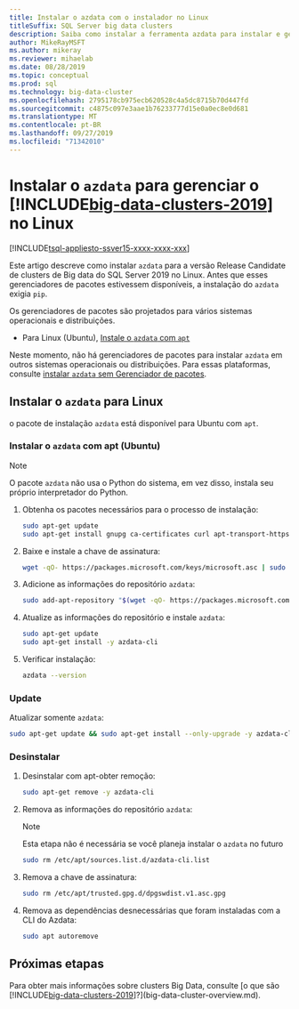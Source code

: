 ```yaml
---
title: Instalar o azdata com o instalador no Linux
titleSuffix: SQL Server big data clusters
description: Saiba como instalar a ferramenta azdata para instalar e gerenciar [!INCLUDE[big-data-clusters-2019](../includes/ssbigdataclusters-ver15.md)] (versão prévia) com o instalador (Linux).
author: MikeRayMSFT
ms.author: mikeray
ms.reviewer: mihaelab
ms.date: 08/28/2019
ms.topic: conceptual
ms.prod: sql
ms.technology: big-data-cluster
ms.openlocfilehash: 2795178cb975ecb620528c4a5dc8715b70d447fd
ms.sourcegitcommit: c4875c097e3aae1b76233777d15e0a0ec8e0d681
ms.translationtype: MT
ms.contentlocale: pt-BR
ms.lasthandoff: 09/27/2019
ms.locfileid: "71342010"
---
```

# <a name="install-azdata-to-manage-includebig-data-clusters-2019includesssbigdataclusters-ss-novermd-on-linux"></a>Instalar o `azdata` para gerenciar o [!INCLUDE[big-data-clusters-2019](../includes/ssbigdataclusters-ss-nover.md)] no Linux

[!INCLUDE[tsql-appliesto-ssver15-xxxx-xxxx-xxx](../includes/tsql-appliesto-ssver15-xxxx-xxxx-xxx.md)]

Este artigo descreve como instalar `azdata` para a versão Release Candidate de clusters de Big data do SQL Server 2019 no Linux. Antes que esses gerenciadores de pacotes estivessem disponíveis, a instalação do `azdata` exigia `pip`.

Os gerenciadores de pacotes são projetados para vários sistemas operacionais e distribuições.

- Para Linux (Ubuntu), [Instale o `azdata` com `apt`](#azdata-apt)

Neste momento, não há gerenciadores de pacotes para instalar `azdata` em outros sistemas operacionais ou distribuições. Para essas plataformas, consulte [instalar `azdata` sem Gerenciador de pacotes](./deploy-install-azdata.md).

## <a id="linux"></a>Instalar o `azdata` para Linux

o pacote de instalação `azdata` está disponível para Ubuntu com `apt`.

### <a id="azdata-apt"></a>Instalar o `azdata` com apt (Ubuntu)

>[!NOTE]
>O pacote `azdata` não usa o Python do sistema, em vez disso, instala seu próprio interpretador do Python.

1. Obtenha os pacotes necessários para o processo de instalação:

    ```bash
    sudo apt-get update
    sudo apt-get install gnupg ca-certificates curl apt-transport-https lsb-release -y
    ```

2. Baixe e instale a chave de assinatura:

    ```bash
    wget -qO- https://packages.microsoft.com/keys/microsoft.asc | sudo apt-key add -
    ```

3. Adicione as informações do repositório `azdata`:

    ```bash
    sudo add-apt-repository "$(wget -qO- https://packages.microsoft.com/config/ubuntu/16.04/mssql-server-preview.list)"
    ```

4. Atualize as informações do repositório e instale `azdata`:

    ```bash
    sudo apt-get update
    sudo apt-get install -y azdata-cli
    ```

5. Verificar instalação:

    ```bash
    azdata --version
    ```

### <a name="update"></a>Update

Atualizar somente `azdata`:

```bash
sudo apt-get update && sudo apt-get install --only-upgrade -y azdata-cli
```

### <a name="uninstall"></a>Desinstalar

1. Desinstalar com apt-obter remoção:

    ```bash
    sudo apt-get remove -y azdata-cli
    ```

2. Remova as informações do repositório `azdata`:

    >[!NOTE]
    >Esta etapa não é necessária se você planeja instalar o `azdata` no futuro

    ```bash
    sudo rm /etc/apt/sources.list.d/azdata-cli.list
    ```

3. Remova a chave de assinatura:

    ```bash
    sudo rm /etc/apt/trusted.gpg.d/dpgswdist.v1.asc.gpg
    ```

4. Remova as dependências desnecessárias que foram instaladas com a CLI do Azdata:

    ```bash
    sudo apt autoremove
    ```

## <a name="next-steps"></a>Próximas etapas

Para obter mais informações sobre clusters Big Data, consulte [o que são [!INCLUDE[big-data-clusters-2019](../includes/ssbigdataclusters-ver15.md)]?](big-data-cluster-overview.md).
